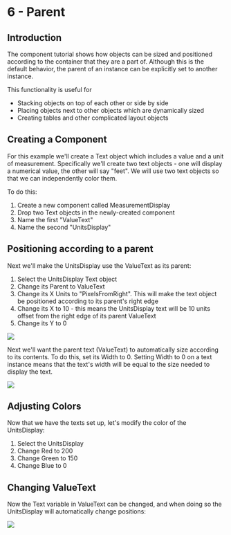 # 6 - Parent

## Introduction

The component tutorial shows how objects can be sized and positioned according to the container that they are a part of. Although this is the default behavior, the parent of an instance can be explicitly set to another instance.

This functionality is useful for

* Stacking objects on top of each other or side by side
* Placing objects next to other objects which are dynamically sized
* Creating tables and other complicated layout objects

## Creating a Component

For this example we'll create a Text object which includes a value and a unit of measurement. Specifically we'll create two text objects - one will display a numerical value, the other will say "feet". We will use two text objects so that we can independently color them.

To do this:

1. Create a new component called MeasurementDisplay
2. Drop two Text objects in the newly-created component
3. Name the first "ValueText"
4. Name the second "UnitsDisplay"

## Positioning according to a parent

Next we'll make the UnitsDisplay use the ValueText as its parent:

1. Select the UnitsDisplay Text object
2. Change its Parent to ValueText
3. Change its X Units to "PixelsFromRight". This will make the text object be positioned according to its parent's right edge
4. Change its X to 10 - this means the UnitsDisplay text will be 10 units offset from the right edge of its parent ValueText
5. Change its Y to 0

![](<../../../.gitbook/assets/GumParentingToRightSide2 (1).PNG>)

Next we'll want the parent text (ValueText) to automatically size according to its contents. To do this, set its Width to 0. Setting Width to 0 on a text instance means that the text's width will be equal to the size needed to display the text.

![](../../../.gitbook/assets/GumZeroWidthText.PNG)

## Adjusting Colors

Now that we have the texts set up, let's modify the color of the UnitsDisplay:

1. Select the UnitsDisplay
2. Change Red to 200
3. Change Green to 150
4. Change Blue to 0

## Changing ValueText

Now the Text variable in ValueText can be changed, and when doing so the UnitsDisplay will automatically change positions:

![](<../../../.gitbook/assets/GumTextValuesChanged (1).PNG>)
